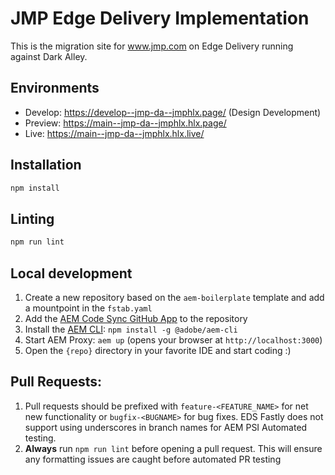 # JMP Edge Delivery Implementation
This is the migration site for www.jmp.com on Edge Delivery running against Dark Alley.  

## Environments
- Develop: https://develop--jmp-da--jmphlx.page/ (Design Development)
- Preview: https://main--jmp-da--jmphlx.hlx.page/
- Live: https://main--jmp-da--jmphlx.hlx.live/

## Installation

```sh
npm install
```

## Linting

```sh
npm run lint
```

## Local development

1. Create a new repository based on the `aem-boilerplate` template and add a mountpoint in the `fstab.yaml`
1. Add the [AEM Code Sync GitHub App](https://github.com/apps/aem-code-sync) to the repository
1. Install the [AEM CLI](https://github.com/adobe/helix-cli): `npm install -g @adobe/aem-cli`
1. Start AEM Proxy: `aem up` (opens your browser at `http://localhost:3000`)
1. Open the `{repo}` directory in your favorite IDE and start coding :)

## Pull Requests:
1. Pull requests should be prefixed with `feature-<FEATURE_NAME>` for net new functionality or `bugfix-<BUGNAME>` for bug fixes. EDS Fastly does not support using underscores in branch names for AEM PSI Automated testing.
1. **Always** run ```npm run lint``` before opening a pull request. This will ensure any formatting issues are caught before automated PR testing
